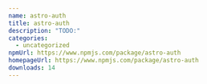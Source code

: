 ```yaml
---
name: astro-auth
title: astro-auth
description: "TODO:"
categories:
  - uncategorized
npmUrl: https://www.npmjs.com/package/astro-auth
homepageUrl: https://www.npmjs.com/package/astro-auth
downloads: 14
---
```

